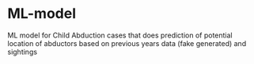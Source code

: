 # ML-model
ML model for Child Abduction cases that does prediction of potential location of abductors based on previous years data (fake generated) and sightings 
